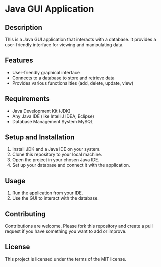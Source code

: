 # Java GUI Application

## Description

This is a Java GUI application that interacts with a database. It provides a user-friendly interface for viewing and manipulating data.

## Features

- User-friendly graphical interface
- Connects to a database to store and retrieve data
- Provides various functionalities (add, delete, update, view)

## Requirements

- Java Development Kit (JDK)
- Any Java IDE (like IntelliJ IDEA, Eclipse)
- Database Management System MySQL

## Setup and Installation

1. Install JDK and a Java IDE on your system.
2. Clone this repository to your local machine.
3. Open the project in your chosen Java IDE.
4. Set up your database and connect it with the application.

## Usage

1. Run the application from your IDE.
2. Use the GUI to interact with the database.

## Contributing

Contributions are welcome. Please fork this repository and create a pull request if you have something you want to add or improve.

## License

This project is licensed under the terms of the MIT license.
